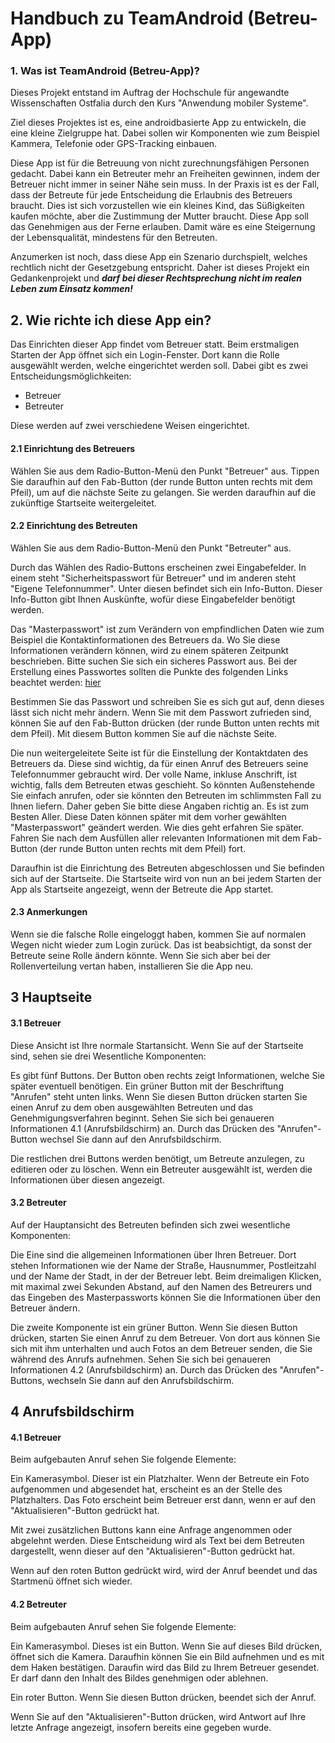 # Handbuch zu TeamAndroid (Betreu-App)
### 1. Was ist TeamAndroid (Betreu-App)?
Dieses Projekt entstand im Auftrag der Hochschule für angewandte
Wissenschaften Ostfalia durch den Kurs "Anwendung mobiler Systeme".

Ziel dieses Projektes ist es, eine androidbasierte App zu entwickeln, die
eine kleine Zielgruppe hat. Dabei sollen wir Komponenten wie zum Beispiel Kammera,
Telefonie oder GPS-Tracking einbauen.

Diese App ist für die Betreuung von nicht zurechnungsfähigen Personen
gedacht. Dabei kann ein Betreuter mehr an Freiheiten gewinnen, indem der
Betreuer nicht immer in seiner Nähe sein muss. In der Praxis ist es der
Fall, dass der Betreute für jede Entscheidung die Erlaubnis des Betreuers
braucht. Dies ist sich vorzustellen wie ein kleines Kind, das
Süßigkeiten kaufen möchte, aber die Zustimmung der Mutter braucht. Diese
App soll das Genehmigen aus der Ferne erlauben. Damit wäre es eine
Steigernung der Lebensqualität, mindestens für den Betreuten.

Anzumerken ist noch, dass diese App ein Szenario durchspielt, welches
rechtlich nicht der Gesetzgebung entspricht. Daher ist dieses Projekt
ein Gedankenprojekt und ***darf bei dieser Rechtsprechung nicht im realen Leben 
zum Einsatz kommen!***

## 2. Wie richte ich diese App ein?
Das Einrichten dieser App findet vom Betreuer statt. Beim erstmaligen
Starten der App öffnet sich ein Login-Fenster. Dort kann die Rolle
ausgewählt werden, welche eingerichtet werden soll. Dabei gibt es zwei
Entscheidungsmöglichkeiten:  
* Betreuer
* Betreuter 

Diese werden auf zwei verschiedene Weisen eingerichtet.

#### 2.1 Einrichtung des Betreuers
Wählen Sie aus dem Radio-Button-Menü den Punkt "Betreuer" aus. Tippen
Sie daraufhin auf den Fab-Button (der runde Button unten rechts mit dem
Pfeil), um auf die nächste Seite zu gelangen. Sie werden daraufhin auf
die zukünftige Startseite weitergeleitet.

#### 2.2 Einrichtung des Betreuten
Wählen Sie aus dem Radio-Button-Menü den Punkt "Betreuter" aus.

Durch das Wählen des Radio-Buttons erscheinen zwei Eingabefelder. In einem steht 
"Sicherheitspasswort für Betreuer" und im anderen steht "Eigene Telefonnummer". Unter diesen
befindet sich ein Info-Button. Dieser Info-Button gibt Ihnen Auskünfte, wofür diese Eingabefelder
benötigt werden.

Das "Masterpasswort" ist zum Verändern von empfindlichen Daten wie zum
Beispiel die Kontaktinformationen des Betreuers da. Wo Sie diese
Informationen verändern können, wird zu einem späteren Zeitpunkt
beschrieben. Bitte suchen Sie sich ein sicheres Passwort aus. Bei der Erstellung
eines Passwortes sollten die Punkte des folgenden Links beachtet werden:
[hier](https://www.security-insider.de/fuenf-regeln-fuer-sichere-passwoerter-a-393490/)


Bestimmen Sie das Passwort und schreiben Sie es sich gut auf, denn
dieses lässt sich nicht mehr ändern. Wenn Sie mit dem Passwort zufrieden sind,
können Sie auf den Fab-Button drücken (der runde Button unten rechts mit dem Pfeil).
Mit diesem Button kommen Sie auf die nächste Seite.

Die nun weitergeleitete Seite ist für die Einstellung der Kontaktdaten
des Betreuers da. Diese sind wichtig, da für einen Anruf des Betreuers
seine Telefonnummer gebraucht wird. Der volle Name, inkluse Anschrift, ist
wichtig, falls dem Betreuten etwas geschieht. So könnten Außenstehende
Sie einfach anrufen, oder sie könnten den Betreuten im schlimmsten Fall
zu Ihnen liefern. Daher geben Sie bitte diese Angaben richtig an. Es ist
zum Besten Aller. Diese Daten können später mit dem vorher gewählten
"Masterpasswort" geändert werden. Wie dies geht erfahren Sie später. Fahren Sie
nach dem Ausfüllen aller relevanten Informationen mit dem Fab-Button
(der runde Button unten rechts mit dem Pfeil) fort.


Daraufhin ist die Einrichtung des Betreuten abgeschlossen und Sie
befinden sich auf der Startseite. Die Startseite wird von nun an bei
jedem Starten der App als Startseite angezeigt, wenn der Betreute die 
App startet.

#### 2.3 Anmerkungen
Wenn sie die falsche Rolle eingeloggt haben, kommen Sie auf normalen Wegen
nicht wieder zum Login zurück. Das ist beabsichtigt, da sonst der
Betreute seine Rolle ändern könnte. Wenn Sie sich aber bei der
Rollenverteilung vertan haben, installieren Sie die App neu.

## 3 Hauptseite
#### 3.1 Betreuer 
Diese Ansicht ist Ihre normale Startansicht. Wenn Sie auf der Startseite
sind, sehen sie drei Wesentliche Komponenten:

Es gibt fünf Buttons. Der Button oben rechts zeigt Informationen, welche Sie später
eventuell benötigen. Ein grüner Button mit der Beschriftung "Anrufen" steht unten links. Wenn
Sie diesen Button drücken starten Sie einen Anruf zu dem oben
ausgewählten Betreuten und das Genehmigungsverfahren beginnt. Sehen Sie
sich bei genaueren Informationen 4.1 (Anrufsbildschirm) an. Durch das
Drücken des "Anrufen"-Button wechsel Sie dann auf den Anrufsbildschirm.

Die restlichen drei Buttons werden benötigt, um Betreute anzulegen, zu editieren 
oder zu löschen. Wenn ein Betreuter ausgewählt ist, werden die Informationen 
über diesen angezeigt.


#### 3.2 Betreuter
Auf der Hauptansicht des Betreuten befinden sich zwei wesentliche Komponenten:
 
Die Eine sind die allgemeinen Informationen über Ihren Betreuer. Dort stehen
Informationen wie der Name der Straße, Hausnummer, Postleitzahl und der
Name der Stadt, in der der Betreuer lebt. Beim dreimaligen Klicken, mit
maximal zwei Sekunden Abstand, auf den Namen des Betreurers und das
Eingeben des Masterpassworts können Sie die Informationen über den
Betreuer ändern.

Die zweite Komponente ist ein grüner Button. Wenn Sie diesen Button
drücken, starten Sie einen Anruf zu dem Betreuer. Von dort aus können Sie
sich mit ihm unterhalten und auch Fotos an dem Betreuer senden, die Sie
während des Anrufs aufnehmen. Sehen Sie sich bei genaueren Informationen
4.2 (Anrufsbildschirm) an. Durch das Drücken des "Anrufen"-Buttons,
wechseln Sie dann auf den Anrufsbildschirm.
 
## 4 Anrufsbildschirm
#### 4.1 Betreuer
Beim aufgebauten Anruf sehen Sie folgende Elemente:

Ein Kamerasymbol. Dieser ist ein Platzhalter. Wenn der Betreute ein
Foto aufgenommen und abgesendet hat, erscheint es an der Stelle des Platzhalters.
Das Foto erscheint beim Betreuer erst dann, wenn er auf den "Aktualisieren"-Button
gedrückt hat.

Mit zwei zusätzlichen Buttons kann eine Anfrage angenommen oder abgelehnt werden.
Diese Entscheidung wird als Text bei dem Betreuten dargestellt, wenn dieser auf den 
"Aktualisieren"-Button gedrückt hat.

Wenn auf den roten Button gedrückt wird, wird der Anruf beendet 
und das Startmenü öffnet sich wieder.

#### 4.2 Betreuter
Beim aufgebauten Anruf sehen Sie folgende Elemente:

Ein Kamerasymbol. Dieses ist ein Button. Wenn Sie auf dieses Bild
drücken, öffnet sich die Kamera. Daraufhin können Sie ein Bild aufnehmen
und es mit dem Haken bestätigen. Daraufin wird das Bild zu Ihrem
Betreuer gesendet. Er darf dann den Inhalt des Bildes genehmigen oder
ablehnen.

Ein roter Button. Wenn Sie diesen Button drücken, beendet sich der Anruf.

Wenn Sie auf den "Aktualisieren"-Button drücken, wird Antwort auf Ihre letzte 
Anfrage angezeigt, insofern bereits eine gegeben wurde.
